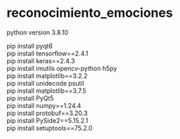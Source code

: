 # reconocimiento_emociones

python version 3.8.10

pip install pyqt6<br>
pip install tensorflow==2.4.1<br>
pip install keras==2.4.3<br>
pip install imutils opencv-python h5py<br>
pip install matplotlib==3.2.2<br>
pip install unidecode psutil<br>
pip install matplotlib==3.7.5<br>
pip install PyQt5<br>
pip install numpy==1.24.4<br>
pip install protobuf==3.20.3<br>
pip install PySide2==5.15.2.1<br>
pip install setuptools==75.2.0<br>